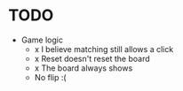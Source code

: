 # TODO
- Game logic
  - x I believe matching still allows a click
  - x Reset doesn't reset the board
  - x The board always shows
  - No flip :(